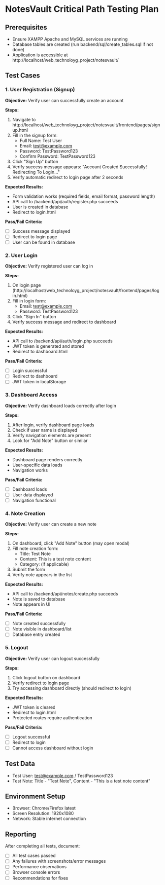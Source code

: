 # NotesVault Critical Path Testing Plan

## Prerequisites
- Ensure XAMPP Apache and MySQL services are running
- Database tables are created (run backend/sql/create_tables.sql if not done)
- Application is accessible at http://localhost/web_technoloyg_project/notesvault/

## Test Cases

### 1. User Registration (Signup)
**Objective:** Verify user can successfully create an account

**Steps:**
1. Navigate to http://localhost/web_technoloyg_project/notesvault/frontend/pages/signup.html
2. Fill in the signup form:
   - Full Name: Test User
   - Email: test@example.com
   - Password: TestPassword123
   - Confirm Password: TestPassword123
3. Click "Sign Up" button
4. Verify success message appears: "Account Created Successfully! Redirecting To Login..."
5. Verify automatic redirect to login page after 2 seconds

**Expected Results:**
- Form validation works (required fields, email format, password length)
- API call to /backend/api/auth/register.php succeeds
- User is created in database
- Redirect to login.html

**Pass/Fail Criteria:**
- [ ] Success message displayed
- [ ] Redirect to login page
- [ ] User can be found in database

### 2. User Login
**Objective:** Verify registered user can log in

**Steps:**
1. On login page (http://localhost/web_technoloyg_project/notesvault/frontend/pages/login.html)
2. Fill in login form:
   - Email: test@example.com
   - Password: TestPassword123
3. Click "Sign In" button
4. Verify success message and redirect to dashboard

**Expected Results:**
- API call to /backend/api/auth/login.php succeeds
- JWT token is generated and stored
- Redirect to dashboard.html

**Pass/Fail Criteria:**
- [ ] Login successful
- [ ] Redirect to dashboard
- [ ] JWT token in localStorage

### 3. Dashboard Access
**Objective:** Verify dashboard loads correctly after login

**Steps:**
1. After login, verify dashboard page loads
2. Check if user name is displayed
3. Verify navigation elements are present
4. Look for "Add Note" button or similar

**Expected Results:**
- Dashboard page renders correctly
- User-specific data loads
- Navigation works

**Pass/Fail Criteria:**
- [ ] Dashboard loads
- [ ] User data displayed
- [ ] Navigation functional

### 4. Note Creation
**Objective:** Verify user can create a new note

**Steps:**
1. On dashboard, click "Add Note" button (may open modal)
2. Fill note creation form:
   - Title: Test Note
   - Content: This is a test note content
   - Category: (if applicable)
3. Submit the form
4. Verify note appears in the list

**Expected Results:**
- API call to /backend/api/notes/create.php succeeds
- Note is saved to database
- Note appears in UI

**Pass/Fail Criteria:**
- [ ] Note created successfully
- [ ] Note visible in dashboard/list
- [ ] Database entry created

### 5. Logout
**Objective:** Verify user can logout successfully

**Steps:**
1. Click logout button on dashboard
2. Verify redirect to login page
3. Try accessing dashboard directly (should redirect to login)

**Expected Results:**
- JWT token is cleared
- Redirect to login.html
- Protected routes require authentication

**Pass/Fail Criteria:**
- [ ] Logout successful
- [ ] Redirect to login
- [ ] Cannot access dashboard without login

## Test Data
- Test User: test@example.com / TestPassword123
- Test Note: Title - "Test Note", Content - "This is a test note content"

## Environment Setup
- Browser: Chrome/Firefox latest
- Screen Resolution: 1920x1080
- Network: Stable internet connection

## Reporting
After completing all tests, document:
- [ ] All test cases passed
- [ ] Any failures with screenshots/error messages
- [ ] Performance observations
- [ ] Browser console errors
- [ ] Recommendations for fixes
